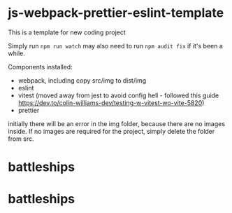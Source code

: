 # js-webpack-prettier-eslint-template

This is a template for new coding project

Simply run `npm run watch`
may also need to run `npm audit fix` if it's been a while.

Components installed:

- webpack, including copy src/img to dist/img
- eslint
- vitest (moved away from jest to avoid config hell - followed this guide https://dev.to/colin-williams-dev/testing-w-vitest-wo-vite-5820)
- prettier

initially there will be an error in the img folder, because there are no images inside. If no images are required for the project, simply delete the folder from src.
# battleships
# battleships
